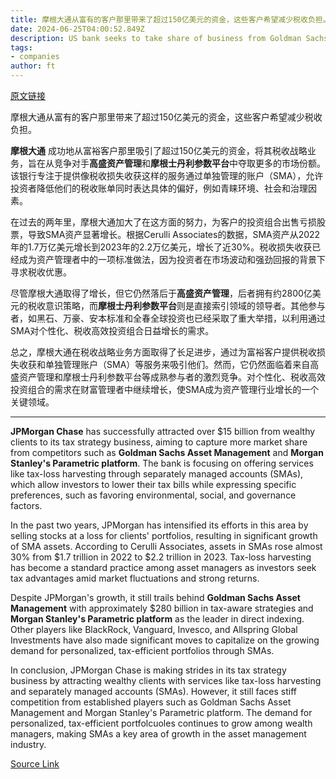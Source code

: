 ```yaml
---
title: 摩根大通从富有的客户那里带来了超过150亿美元的资金，这些客户希望减少税收负担。
date: 2024-06-25T04:00:52.849Z
description: US bank seeks to take share of business from Goldman Sachs and Morgan Stanley
tags: 
- companies
author: ft
---
```


[原文链接](https://ft.com/content/67a2d441-76bb-446c-b690-7666c5b2da81)

摩根大通从富有的客户那里带来了超过150亿美元的资金，这些客户希望减少税收负担。

**摩根大通** 成功地从富裕客户那里吸引了超过150亿美元的资金，将其税收战略业务，旨在从竞争对手**高盛资产管理**和**摩根士丹利参数平台**中夺取更多的市场份额。该银行专注于提供像税收损失收获这样的服务通过单独管理的账户（SMA），允许投资者降低他们的税收账单同时表达具体的偏好，例如青睐环境、社会和治理因素。

在过去的两年里，摩根大通加大了在这方面的努力，为客户的投资组合出售亏损股票，导致SMA资产显著增长。根据Cerulli Associates的数据，SMA资产从2022年的1.7万亿美元增长到2023年的2.2万亿美元，增长了近30%。税收损失收获已经成为资产管理者中的一项标准做法，因为投资者在市场波动和强劲回报的背景下寻求税收优惠。

尽管摩根大通取得了增长，但它仍然落后于**高盛资产管理**，后者拥有约2800亿美元的税收意识策略，而**摩根士丹利参数平台**则是直接索引领域的领导者。其他参与者，如黑石、万豪、安本标准和全春全球投资也已经采取了重大举措，以利用通过SMA对个性化、税收高效投资组合日益增长的需求。

总之，摩根大通在税收战略业务方面取得了长足进步，通过为富裕客户提供税收损失收获和单独管理账户（SMA）等服务来吸引他们。然而，它仍然面临着来自高盛资产管理和摩根士丹利参数平台等成熟参与者的激烈竞争。对个性化、税收高效投资组合的需求在财富管理者中继续增长，使SMA成为资产管理行业增长的一个关键领域。

---

 **JPMorgan Chase** has successfully attracted over $15 billion from wealthy clients to its tax strategy business, aiming to capture more market share from competitors such as **Goldman Sachs Asset Management** and **Morgan Stanley's Parametric platform**. The bank is focusing on offering services like tax-loss harvesting through separately managed accounts (SMAs), which allow investors to lower their tax bills while expressing specific preferences, such as favoring environmental, social, and governance factors.

In the past two years, JPMorgan has intensified its efforts in this area by selling stocks at a loss for clients' portfolios, resulting in significant growth of SMA assets. According to Cerulli Associates, assets in SMAs rose almost 30% from $1.7 trillion in 2022 to $2.2 trillion in 2023. Tax-loss harvesting has become a standard practice among asset managers as investors seek tax advantages amid market fluctuations and strong returns.

Despite JPMorgan's growth, it still trails behind **Goldman Sachs Asset Management** with approximately $280 billion in tax-aware strategies and **Morgan Stanley's Parametric platform** as the leader in direct indexing. Other players like BlackRock, Vanguard, Invesco, and Allspring Global Investments have also made significant moves to capitalize on the growing demand for personalized, tax-efficient portfolios through SMAs.

In conclusion, JPMorgan Chase is making strides in its tax strategy business by attracting wealthy clients with services like tax-loss harvesting and separately managed accounts (SMAs). However, it still faces stiff competition from established players such as Goldman Sachs Asset Management and Morgan Stanley's Parametric platform. The demand for personalized, tax-efficient portfolcuoles continues to grow among wealth managers, making SMAs a key area of growth in the asset management industry.

[Source Link](https://ft.com/content/67a2d441-76bb-446c-b690-7666c5b2da81)

